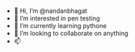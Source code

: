 - 👋 Hi, I’m @nandanbhagat
- 👀 I’m interested in pen testing
- 🌱 I’m currently learning pythone
- 💞️ I’m looking to collaborate on anything
- 📫 

<!---
nandanbhagat/nandanbhagat is a ✨ special ✨ repository because its `README.md` (this file) appears on your GitHub profile.
You can click the Preview link to take a look at your changes.
--->
